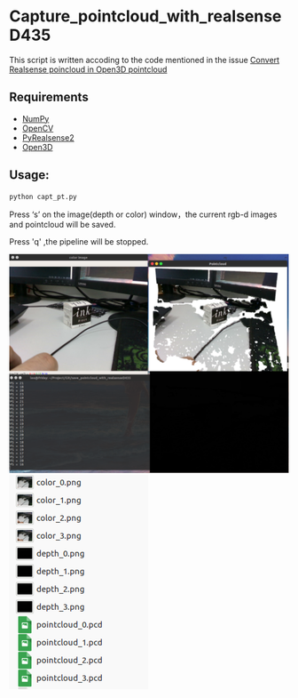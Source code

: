 # Capture_pointcloud_with_realsenseD435
This script is written accoding to the code mentioned in the issue [Convert Realsense poincloud in Open3D pointcloud](https://github.com/IntelVCL/Open3D/issues/473)

## Requirements
* [NumPy](https://pypi.org/project/numpy/)
* [OpenCV](https://pypi.org/project/opencv-python/)
* [PyRealsense2](https://pypi.org/project/pyrealsense2/)
* [Open3D](https://github.com/IntelVCL/Open3D)


## Usage:
```python
python capt_pt.py
```

Press ‘s’ on the image(depth or color) window，the current rgb-d images and pointcloud will be saved.

Press 'q' ,the pipeline will be stopped.

![result](doc/result1.png)
![result](doc/result2.png)

 

